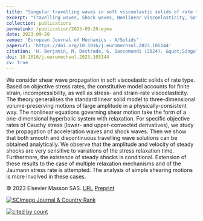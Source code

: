 ```yaml
---
title: "Singular travelling waves in soft viscoelastic solids of rate type"
excerpt: "Travelling waves, Shock waves, Nonlinear viscoelasticity, Soft solids, Hyperbolic systems"
collection: publications
permalink: /publication/2023-09-20-ejma
date: 2023-09-20
venue: 'European Journal of Mechanics - A/Solids'
paperurl: 'https://doi.org/10.1016/j.euromechsol.2023.105144'
citation: 'H. Berjamin, M. Destrade, G. Saccomandi (2024). &quot;Singular travelling waves in soft viscoelastic solids of rate type&quot;, <i>European Journal of Mechanics - A/Solids</i> 103, 105144.'
doi: 10.1016/j.euromechsol.2023.105144
cv: true
---
```


We consider shear wave propagation in soft viscoelastic solids of rate type. Based on objective stress rates, the constitutive model accounts for finite strain, incompressibility, as well as stress- and strain-rate viscoelasticity. The theory generalises the standard linear solid model to three-dimensional volume-preserving motions of large amplitude in a physically-consistent way. The nonlinear equations governing shear motion take the form of a one-dimensional hyperbolic system with relaxation. For specific objective rates of Cauchy stress (lower- and upper-convected derivatives), we study the propagation of acceleration waves and shock waves. Then we show that both smooth and discontinuous travelling wave solutions can be obtained analytically. We observe that the amplitude and velocity of steady shocks are very sensitive to variations of the stress relaxation time. Furthermore, the existence of steady shocks is conditional. Extension of these results to the case of multiple relaxation mechanisms and of the Jaumann stress rate is attempted. The analysis of simple shearing motions is more involved in these cases.

© 2023 Elsevier Masson SAS. [URL](https://www.sciencedirect.com/science/article/pii/S099775382300236X) [Preprint](https://doi.org/10.48550/arXiv.2306.00719)

<a href="https://www.scimagojr.com/journalsearch.php?q=13877&amp;tip=sid&amp;exact=no" title="SCImago Journal &amp; Country Rank"><img border="0" src="https://www.scimagojr.com/journal_img.php?id=13877" alt="SCImago Journal &amp; Country Rank"  /></a>

<a href="https://www.scopus.com/inward/record.url?scp=85171976768" target="_blank"><image alt="cited by count" border="0" src="https://api.elsevier.com/content/abstract/citation-count?eid=2-s2.0-85171976768&amp;httpAccept=image%2Fjpeg&amp;apiKey=577024bd0f9be314e8f4c239512901c6"/></a>